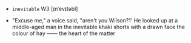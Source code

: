 - `inevitable` W3 [ɪnˈevɪtəbl]



-  "Excuse me," a voice said, "aren't you Wilson?1' He looked up at a middle-aged man in the inevitable khaki shorts with a drawn face the colour of hay —— the heart of the matter